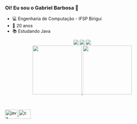 ### Oi! Eu sou o Gabriel Barbosa 👋

- 💻 Engenharia de Computação - IFSP Birigui
- 💬 20 anos
- 📚 Estudando Java

<div align="center">
<a href="https://www.instagram.com/gabrielgbhs" target="_blank"><img src="https://img.shields.io/badge/-Instagram-%23E4405F?style=for-the-badge&logo=instagram&logoColor=white" target="_blank"></a>
  <a href = "mailto:gaz.bhs@gmail.com"><img src="https://img.shields.io/badge/-Gmail-%23333?style=for-the-badge&logo=gmail&logoColor=white" target="_blank"></a>
  <a href="https://www.linkedin.com/in/gabriel-barbosa-honorio-da-silva-4a997b215/" target="_blank"><img src="https://img.shields.io/badge/-LinkedIn-%230077B5?style=for-the-badge&logo=linkedin&logoColor=white" target="_blank"></a> 
</div>

<div align="center">
  <a href="https://github.com/Gabrielgbhs">
  <img height="160em"  src="https://github-readme-stats.vercel.app/api?username=Gabrielgbhs&show_icons=true&theme=radical&include_all_commits=true&count_private=true"/>
  <img height="160em"  src="https://github-readme-stats.vercel.app/api/top-langs/?username=Gabrielgbhs&layout=compact&langs_count=7&theme=radical"/>
</div>
  
  ##
  
  <div style="display: inline_block"><br>
  <img align="center" alt="java" height="30" width="40" src="https://cdn.jsdelivr.net/gh/devicons/devicon/icons/java/java-original-wordmark.svg">
  <img align="center" alt="c" height="30" width="40" src="https://cdn.jsdelivr.net/gh/devicons/devicon/icons/c/c-original.svg">
</div>
  
  ##
  
